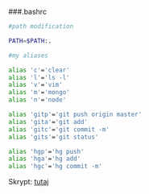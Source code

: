 ###.bashrc

```sh
#path modification

PATH=$PATH:.

#my aliases

alias 'c'='clear'
alias 'l'='ls -l'
alias 'v'='vim'
alias 'm'='mongo'
alias 'n'='node'

alias 'gitp'='git push origin master'
alias 'gita'='git add'
alias 'gitc'='git commit -m'
alias 'gits'='git status'

alias 'hgp'='hg push'
alias 'hga'='hg add'
alias 'hgc'='hg commit -m'
```

Skrypt: [tutaj](./scripts/bashrc.sh)